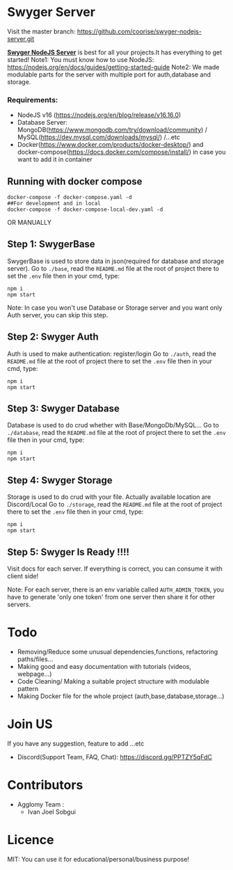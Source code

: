 # Swyger Server

Visit the master branch: https://github.com/coorise/swyger-nodejs-server.git


<a href="https://github.com/coorise/swyger-nodejs-server.git">**Swyger NodeJS Server**</a> is best for all your projects.It has everything to get started!
Note1: You must know how to use NodeJS: https://nodejs.org/en/docs/guides/getting-started-guide
Note2: We made modulable parts for the server with multiple port for auth,database and storage.

### Requirements:
- NodeJS v16 (https://nodejs.org/en/blog/release/v16.16.0)
- Database Server: MongoDB(https://www.mongodb.com/try/download/community) / MySQL(https://dev.mysql.com/downloads/mysql/) /...etc
- Docker(https://www.docker.com/products/docker-desktop/) and docker-compose(https://docs.docker.com/compose/install/) in case you want to add it in container

## Running with docker compose
```
docker-compose -f docker-compose.yaml -d
##For development and in local
docker-compose -f docker-compose-local-dev.yaml -d
```
OR MANUALLY
## Step 1: SwygerBase
SwygerBase is used to store data in json(required for database and storage server).
Go to ``./base``, read the ``README.md`` file at the root of project there to set the ``.env`` file then in your cmd, type:
```
npm i
npm start
```
Note: In case you won't use Database or Storage server and you want only Auth server, you can skip this step.
## Step 2: Swyger Auth
Auth is used to make authentication: register/login
Go to ``./auth``, read the ``README.md`` file at the root of project there to set the ``.env`` file then in your cmd, type:
```
npm i
npm start
```
## Step 3: Swyger Database
Database is used to do crud whether with Base/MongoDb/MySQL...
Go to ``./database``, read the ``README.md`` file at the root of project there to set the ``.env`` file then in your cmd, type:
```
npm i
npm start
```
## Step 4: Swyger Storage
Storage is used to do crud with your file. Actually available location are Discord/Local
Go to ``./storage``, read the ``README.md`` file at the root of project there to set the ``.env`` file then in your cmd, type:
```
npm i
npm start
```
## Step 5: Swyger Is Ready !!!!
Visit docs for each server.
If everything is correct, you can consume it with client side!

Note: For each server, there is an env variable called ``AUTH_ADMIN_TOKEN``, you have to generate 'only one token' from one server then share it for other servers.

# Todo
- Removing/Reduce some unusual dependencies,functions, refactoring paths/files...
- Making good and easy documentation with tutorials (videos, webpage...)
- Code Cleaning/ Making a suitable project structure with modulable pattern
- Making Docker file for the whole project (auth,base,database,storage...)

# Join US
If you have any suggestion, feature to add ...etc
- Discord(Support Team, FAQ, Chat): https://discord.gg/PPTZY5qFdC

# Contributors
- Agglomy Team :
  - Ivan Joel Sobgui
# Licence

MIT: You can use it for educational/personal/business purpose!